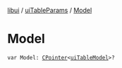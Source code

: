 [libui](../index.md) / [uiTableParams](index.md) / [Model](./-model.md)

# Model

`var Model: `[`CPointer`](../../kotlinx.cinterop/-c-pointer/index.md)`<`[`uiTableModel`](../ui-table-model.md)`>?`